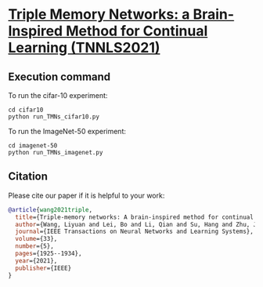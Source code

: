 # [Triple Memory Networks: a Brain-Inspired Method for Continual Learning (TNNLS2021)]() 


## Execution command
To run the cifar-10 experiment:
```
cd cifar10
python run_TMNs_cifar10.py
```

To run the ImageNet-50 experiment:
```
cd imagenet-50
python run_TMNs_imagenet.py
```




## Citation

Please cite our paper if it is helpful to your work:

```bibtex
@article{wang2021triple,
  title={Triple-memory networks: A brain-inspired method for continual learning},
  author={Wang, Liyuan and Lei, Bo and Li, Qian and Su, Hang and Zhu, Jun and Zhong, Yi},
  journal={IEEE Transactions on Neural Networks and Learning Systems},
  volume={33},
  number={5},
  pages={1925--1934},
  year={2021},
  publisher={IEEE}
}
```
